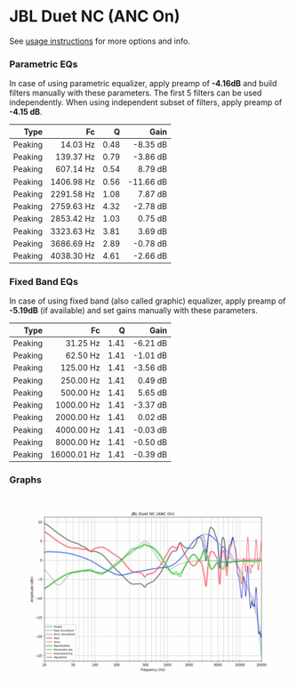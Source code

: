 # JBL Duet NC (ANC On)
See [usage instructions](https://github.com/jaakkopasanen/AutoEq#usage) for more options and info.

### Parametric EQs
In case of using parametric equalizer, apply preamp of **-4.16dB** and build filters manually
with these parameters. The first 5 filters can be used independently.
When using independent subset of filters, apply preamp of **-4.15 dB**.

| Type    | Fc         |    Q | Gain      |
|--------:|-----------:|-----:|----------:|
| Peaking | 14.03 Hz   | 0.48 | -8.35 dB  |
| Peaking | 139.37 Hz  | 0.79 | -3.86 dB  |
| Peaking | 607.14 Hz  | 0.54 | 8.79 dB   |
| Peaking | 1406.98 Hz | 0.56 | -11.66 dB |
| Peaking | 2291.58 Hz | 1.08 | 7.87 dB   |
| Peaking | 2759.63 Hz | 4.32 | -2.78 dB  |
| Peaking | 2853.42 Hz | 1.03 | 0.75 dB   |
| Peaking | 3323.63 Hz | 3.81 | 3.69 dB   |
| Peaking | 3686.69 Hz | 2.89 | -0.78 dB  |
| Peaking | 4038.30 Hz | 4.61 | -2.66 dB  |

### Fixed Band EQs
In case of using fixed band (also called graphic) equalizer, apply preamp of **-5.19dB**
(if available) and set gains manually with these parameters.

| Type    | Fc          |    Q | Gain     |
|--------:|------------:|-----:|---------:|
| Peaking | 31.25 Hz    | 1.41 | -6.21 dB |
| Peaking | 62.50 Hz    | 1.41 | -1.01 dB |
| Peaking | 125.00 Hz   | 1.41 | -3.56 dB |
| Peaking | 250.00 Hz   | 1.41 | 0.49 dB  |
| Peaking | 500.00 Hz   | 1.41 | 5.65 dB  |
| Peaking | 1000.00 Hz  | 1.41 | -3.37 dB |
| Peaking | 2000.00 Hz  | 1.41 | 0.02 dB  |
| Peaking | 4000.00 Hz  | 1.41 | -0.03 dB |
| Peaking | 8000.00 Hz  | 1.41 | -0.50 dB |
| Peaking | 16000.01 Hz | 1.41 | -0.39 dB |

### Graphs
![](./JBL%20Duet%20NC%20(ANC%20On).png)